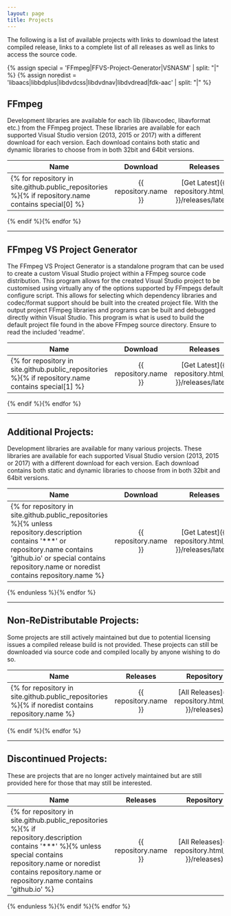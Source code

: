 ```yaml
---
layout: page
title: Projects
---
```


The following is a list of available projects with links to download the latest compiled release, links to a complete list of all releases as well as links to access the source code.

{% assign special = 'FFmpeg|FFVS-Project-Generator|VSNASM' | split: "|" %}
{% assign noredist = 'libaacs|libbdplus|libdvdcss|libdvdnav|libdvdread|fdk-aac' | split: "|" %}

## FFmpeg

Development libraries are available for each lib (libavcodec, libavformat etc.) from the FFmpeg project. These libraries are available for each supported Visual Studio version (2013, 2015 or 2017) with a different download for each version. Each download contains both static and dynamic libraries to choose from in both 32bit and 64bit versions.

| Name                  | Download                                                     | Releases                                               | Repository                                  |
| --------------------- |:------------------------------------------------------------:|:------------------------------------------------------:|:-------------------------------------------:|
{% for repository in site.github.public_repositories %}{% if repository.name contains special[0] %}| {{ repository.name }} | <span id="{{ repository.name }}ID">[Get Latest]({{ repository.html_url }}/releases/latest)</span> | [All Releases]({{ repository.html_url }}/releases) | [View Code]({{ repository.html_url }}) |
{% endif %}{% endfor %}

* * *

## FFmpeg VS Project Generator

The FFmpeg VS Project Generator is a standalone program that can be used to create a custom Visual Studio project within a FFmpeg source code distribution. This program allows for the created Visual Studio project to be customised using virtually any of the options supported by FFmpegs default configure script. This allows for selecting which dependency libraries and codec/format support should be built into the created project file. With the output project FFmpeg libraries and programs can be built and debugged directly within Visual Studio. This program is what is used to build the default project file found in the above FFmpeg source directory. Ensure to read the included 'readme'.

| Name                  | Download                                                     | Releases                                               | Repository                                  |
| --------------------- |:------------------------------------------------------------:|:------------------------------------------------------:|:-------------------------------------------:|
{% for repository in site.github.public_repositories %}{% if repository.name contains special[1] %}| {{ repository.name }} | <span id="{{ repository.name }}ID">[Get Latest]({{ repository.html_url }}/releases/latest)</span> | [All Releases]({{ repository.html_url }}/releases) | [View Code]({{ repository.html_url }}) |
{% endif %}{% endfor %}

* * *

## Additional Projects:

Development libraries are available for many various projects. These libraries are available for each supported Visual Studio version (2013, 2015 or 2017) with a different download for each version. Each download contains both static and dynamic libraries to choose from in both 32bit and 64bit versions.

| Name                  | Download                                                     | Releases                                               | Repository                                  |
| --------------------- |:------------------------------------------------------------:|:------------------------------------------------------:|:-------------------------------------------:|
{% for repository in site.github.public_repositories %}{% unless repository.description contains '***' or repository.name contains 'github.io' or special contains repository.name or noredist contains repository.name %}| {{ repository.name }} | <span markdown id="{{ repository.name }}ID">[Get Latest]({{ repository.html_url }}/releases/latest)</span> | [All Releases]({{ repository.html_url }}/releases) | [View Code]({{ repository.html_url }}) |
{% endunless %}{% endfor %}

* * *

## Non-ReDistributable Projects:

Some projects are still actively maintained but due to potential licensing issues a compiled release build is not provided. These projects can still be downloaded via source code and compiled locally by anyone wishing to do so.

| Name                  | Releases                                               | Repository                                  |
| --------------------- |:------------------------------------------------------:|:-------------------------------------------:|
{% for repository in site.github.public_repositories %}{% if noredist contains repository.name %}| {{ repository.name }} | [All Releases]({{ repository.html_url }}/releases) | [View Code]({{ repository.html_url }}) |
{% endif %}{% endfor %}

* * *

## Discontinued Projects:
These are projects that are no longer actively maintained but are still provided here for those that may still be interested.

| Name                  | Releases                                               | Repository                                  |
| --------------------- |:------------------------------------------------------:|:-------------------------------------------:|
{% for repository in site.github.public_repositories %}{% if repository.description contains '***' %}{% unless special contains repository.name or noredist contains repository.name or repository.name contains 'github.io' %}| {{ repository.name }} | [All Releases]({{ repository.html_url }}/releases) | [View Code]({{ repository.html_url }}) |
{% endunless %}{% endif %}{% endfor %}

<script src="https://ajax.googleapis.com/ajax/libs/jquery/1.12.4/jquery.min.js" type="text/javascript"></script>
<script src="/scripts/getLatestRelease.js" type="text/javascript"></script>
<script type="text/javascript">
    $(function() {
        {% for repository in site.github.public_repositories %}$(this).getLatestRelease('{{ repository.name }}');
        {% endfor %}
    });
</script>
